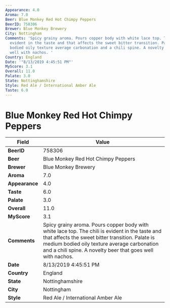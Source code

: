 ```yaml
---
Appearance: 4.0
Aroma: 7.0
Beer: Blue Monkey Red Hot Chimpy Peppers
BeerID: 758306
Brewer: Blue Monkey Brewery
City: Nottingham
Comments: 'Spicy grainy aroma. Pours copper body with white lace top. The chili is
  evident in the taste and that affects the sweet bitter transition. Palate is medium
  bodied oily texture average carbonation and a chili spine. A novelty beer that goes
  well with nachos. '
Country: England
Date: '"8/13/2019 4:45:51 PM"'
MyScore: 3.1
Overall: 11.0
Palate: 3.0
State: Nottinghamshire
Style: Red Ale / International Amber Ale
Taste: 6.0
---
```


# Blue Monkey Red Hot Chimpy Peppers

| Field         | Value |
|---------------|-------|
| **BeerID** | 758306 |
| **Beer** | Blue Monkey Red Hot Chimpy Peppers |
| **Brewer** | Blue Monkey Brewery |
| **Aroma** | 7.0 |
| **Appearance** | 4.0 |
| **Taste** | 6.0 |
| **Palate** | 3.0 |
| **Overall** | 11.0 |
| **MyScore** | 3.1 |
| **Comments** | Spicy grainy aroma. Pours copper body with white lace top. The chili is evident in the taste and that affects the sweet bitter transition. Palate is medium bodied oily texture average carbonation and a chili spine. A novelty beer that goes well with nachos.  |
| **Date** | 8/13/2019 4:45:51 PM |
| **Country** | England |
| **State** | Nottinghamshire |
| **City** | Nottingham |
| **Style** | Red Ale / International Amber Ale |
